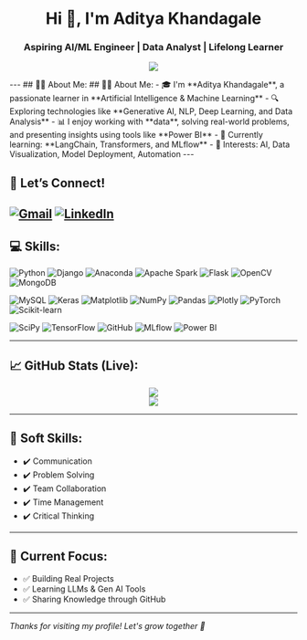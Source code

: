 <h1 align="center">Hi 👋, I'm Aditya Khandagale</h1>
<h3 align="center">Aspiring AI/ML Engineer | Data Analyst | Lifelong Learner</h3>

<p align="center">
  <img src="https://readme-typing-svg.demolab.com?font=Fira+Code&size=20&pause=1000&color=58A6FF&center=true&vCenter=true&width=435&lines=AI%2FML+Enthusiast;Data+Science+Explorer;Always+Learning+Something+New!" />
</p>
---
## 🙋‍♂️ About Me:
## 🙋‍♂️ About Me:
- 🎓 I'm **Aditya Khandagale**, a passionate learner in **Artificial Intelligence & Machine Learning**  
- 🔍 Exploring technologies like **Generative AI, NLP, Deep Learning, and Data Analysis**  
- 📊 I enjoy working with **data**, solving real-world problems, and presenting insights using tools like **Power BI**  
- 🌱 Currently learning: **LangChain, Transformers, and MLflow**  
- 🧠 Interests: AI, Data Visualization, Model Deployment, Automation  
---

## 💬 Let’s Connect!

[![Gmail](https://img.shields.io/badge/-Gmail-D14836?style=for-the-badge&logo=gmail&logoColor=white)](mailto:khandagaleaditya20004@gmail.com)  [![LinkedIn](https://img.shields.io/badge/-LinkedIn-0A66C2?style=for-the-badge&logo=linkedin&logoColor=white)](https://www.linkedin.com/in/aditya-khandagale-794229283/)
---

## 💻 Skills:
![Python](https://img.shields.io/badge/-Python-3776AB?style=for-the-badge&logo=python&logoColor=white)
![Django](https://img.shields.io/badge/-Django-092E20?style=for-the-badge&logo=django&logoColor=white)
![Anaconda](https://img.shields.io/badge/-Anaconda-44A833?style=for-the-badge&logo=anaconda&logoColor=white)
![Apache Spark](https://img.shields.io/badge/-Apache%20Spark-FDEE21?style=for-the-badge&logo=apachespark&logoColor=black)
![Flask](https://img.shields.io/badge/-Flask-000000?style=for-the-badge&logo=flask&logoColor=white)
![OpenCV](https://img.shields.io/badge/-OpenCV-5C3EE8?style=for-the-badge&logo=opencv&logoColor=white)
![MongoDB](https://img.shields.io/badge/-MongoDB-4EA94B?style=for-the-badge&logo=mongodb&logoColor=white)

![MySQL](https://img.shields.io/badge/-MySQL-005C84?style=for-the-badge&logo=mysql&logoColor=white)
![Keras](https://img.shields.io/badge/-Keras-D00000?style=for-the-badge&logo=keras&logoColor=white)
![Matplotlib](https://img.shields.io/badge/-Matplotlib-11557c?style=for-the-badge&logo=matplotlib&logoColor=white)
![NumPy](https://img.shields.io/badge/-NumPy-013243?style=for-the-badge&logo=numpy&logoColor=white)
![Pandas](https://img.shields.io/badge/-Pandas-150458?style=for-the-badge&logo=pandas&logoColor=white)
![Plotly](https://img.shields.io/badge/-Plotly-3F4F75?style=for-the-badge&logo=plotly&logoColor=white)
![PyTorch](https://img.shields.io/badge/-PyTorch-EE4C2C?style=for-the-badge&logo=pytorch&logoColor=white)
![Scikit-learn](https://img.shields.io/badge/-Scikit--learn-F7931E?style=for-the-badge&logo=scikit-learn&logoColor=white)

![SciPy](https://img.shields.io/badge/-SciPy-8CAAE6?style=for-the-badge&logo=scipy&logoColor=white)
![TensorFlow](https://img.shields.io/badge/-TensorFlow-FF6F00?style=for-the-badge&logo=tensorflow&logoColor=white)
![GitHub](https://img.shields.io/badge/-GitHub-181717?style=for-the-badge&logo=github&logoColor=white)
![MLflow](https://img.shields.io/badge/-MLflow-015CDC?style=for-the-badge&logo=mlflow&logoColor=white)
![Power BI](https://img.shields.io/badge/-Power%20BI-F2C811?style=for-the-badge&logo=powerbi&logoColor=black)

---

## 📈 GitHub Stats (Live):
<p align="center">
  <img src="https://github-readme-stats.vercel.app/api?username=adityakhandagale&show_icons=true&theme=radical" />
  <br/>
  <img src="https://github-readme-streak-stats.herokuapp.com/?user=adityakhandagale&theme=highcontrast"/>
</p>

---

## 🧰 Soft Skills:
- ✔️ Communication
- ✔️ Problem Solving
- ✔️ Team Collaboration
- ✔️ Time Management
- ✔️ Critical Thinking

---

## 📌 Current Focus:
- ✅ Building Real Projects
- ✅ Learning LLMs & Gen AI Tools
- ✅ Sharing Knowledge through GitHub
---

_Thanks for visiting my profile! Let's grow together 🚀_
